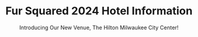 ---
layout: hotel
title: Fur Squared 2024 Hotel Information
subtitle: Introducing Our New Venue, The Hilton Milwaukee City Center!
---
